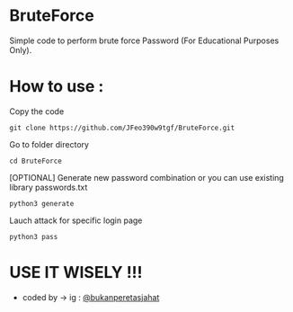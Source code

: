 # BruteForce
Simple code to perform brute force Password (For Educational Purposes Only).

How to use :
============
Copy the code
```
git clone https://github.com/JFeo390w9tgf/BruteForce.git
```
Go to folder directory
```
cd BruteForce
```
[OPTIONAL] Generate new password combination or you can use existing library passwords.txt
```
python3 generate
```
Lauch attack for specific login page
```
python3 pass
```

USE IT WISELY !!!
============
- coded by -> ig : [@bukanperetasjahat](https://instagram.com/bukanperetasjahat/)

